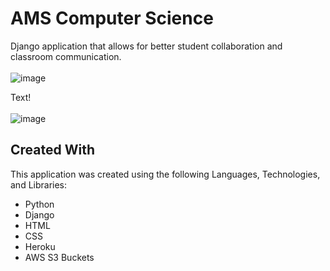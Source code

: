 # AMS Computer Science

Django application that allows for better student collaboration and classroom communication.
<br>
<br>
![image](https://github.com/JackPadalino/AMSCSApp/assets/97137486/30dd0eee-98fc-477c-ac22-369c267c14c7)

Text!
<br>
<br>
![image](https://github.com/JackPadalino/AMSCSApp/assets/97137486/a3cc5a3b-7140-4406-94b5-ef6585d844d5)

## Created With

This application was created using the following Languages, Technologies, and Libraries:

- Python
- Django
- HTML
- CSS
- Heroku
- AWS S3 Buckets

